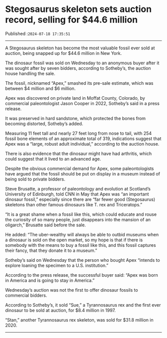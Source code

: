 # Stegosaurus skeleton sets auction record, selling for $44.6 million

Published :`2024-07-18 17:35:51`

---

A Stegosaurus skeleton has become the most valuable fossil ever sold at auction, being snapped up for $44.6 million in New York.

The dinosaur fossil was sold on Wednesday to an anonymous buyer after it was sought after by seven bidders, according to Sotheby’s, the auction house handling the sale.

The fossil, nicknamed “Apex,” smashed its pre-sale estimate, which was between $4 million and $6 million.

Apex was discovered on private land in Moffat County, Colorado, by commercial paleontologist Jason Cooper in 2022, Sotheby’s said in a press release.

It was preserved in hard sandstone, which protected the bones from becoming distorted, Sotheby’s added.

Measuring 11 feet tall and nearly 27 feet long from nose to tail, with 254 fossil bone elements of an approximate total of 319, indications suggest that Apex was a “large, robust adult individual,” according to the auction house.

There is also evidence that the dinosaur might have had arthritis, which could suggest that it lived to an advanced age.

Despite the obvious commercial demand for Apex, some paleontologists have argued that the fossil should be put on display in a museum instead of being sold to private bidders.

Steve Brusatte, a professor of paleontology and evolution at Scotland’s University of Edinburgh, told CNN in May that Apex was “an important dinosaur fossil,” especially since there are “far fewer good (Stegosaurus) skeletons than other famous dinosaurs like T. rex and Triceratops.”

“It is a great shame when a fossil like this, which could educate and rouse the curiosity of so many people, just disappears into the mansion of an oligarch,” Brusatte said before the sale.

He added: “The uber-wealthy will always be able to outbid museums when a dinosaur is sold on the open market, so my hope is that if there is somebody with the means to buy a fossil like this, and this fossil captures their fancy, that they donate it to a museum.”

Sotheby’s said on Wednesday that the person who bought Apex “intends to explore loaning the specimen to a U.S. institution.”

According to the press release, the successful buyer said: “Apex was born in America and is going to stay in America.”

Wednesday’s auction was not the first to offer dinosaur fossils to commercial bidders.

According to Sotheby’s, it sold “Sue,” a Tyrannosaurus rex and the first ever dinosaur to be sold at auction, for $8.4 million in 1997.

“Stan,” another Tyrannosaurus rex skeleton, was sold for $31.8 million in 2020.

---

